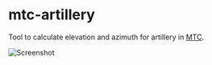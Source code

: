 # mtc-artillery

Tool to calculate elevation and azimuth for artillery in [MTC](https://www.roblox.com/games/9520328730/WW2-UPDATE-Multicrew-Tank-Combat-4).

![Screenshot](https://github.com/ari-party/mtc-artillery/assets/49074962/11aad53b-473a-4607-8f9b-2bc567effc49)


